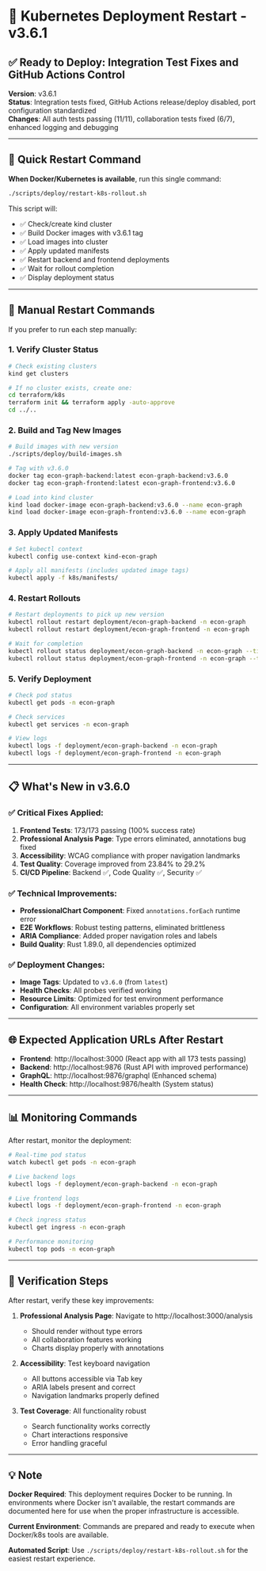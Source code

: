 # 🚀 Kubernetes Deployment Restart - v3.6.1

## ✅ **Ready to Deploy: Integration Test Fixes and GitHub Actions Control**

**Version**: v3.6.1  
**Status**: Integration tests fixed, GitHub Actions release/deploy disabled, port configuration standardized  
**Changes**: All auth tests passing (11/11), collaboration tests fixed (6/7), enhanced logging and debugging

---

## 🎯 **Quick Restart Command**

**When Docker/Kubernetes is available**, run this single command:

```bash
./scripts/deploy/restart-k8s-rollout.sh
```

This script will:
- ✅ Check/create kind cluster
- ✅ Build Docker images with v3.6.1 tag
- ✅ Load images into cluster
- ✅ Apply updated manifests
- ✅ Restart backend and frontend deployments
- ✅ Wait for rollout completion
- ✅ Display deployment status

---

## 🔄 **Manual Restart Commands**

If you prefer to run each step manually:

### 1. **Verify Cluster Status**
```bash
# Check existing clusters
kind get clusters

# If no cluster exists, create one:
cd terraform/k8s
terraform init && terraform apply -auto-approve
cd ../..
```

### 2. **Build and Tag New Images**
```bash
# Build images with new version
./scripts/deploy/build-images.sh

# Tag with v3.6.0
docker tag econ-graph-backend:latest econ-graph-backend:v3.6.0
docker tag econ-graph-frontend:latest econ-graph-frontend:v3.6.0

# Load into kind cluster
kind load docker-image econ-graph-backend:v3.6.0 --name econ-graph
kind load docker-image econ-graph-frontend:v3.6.0 --name econ-graph
```

### 3. **Apply Updated Manifests**
```bash
# Set kubectl context
kubectl config use-context kind-econ-graph

# Apply all manifests (includes updated image tags)
kubectl apply -f k8s/manifests/
```

### 4. **Restart Rollouts**
```bash
# Restart deployments to pick up new version
kubectl rollout restart deployment/econ-graph-backend -n econ-graph
kubectl rollout restart deployment/econ-graph-frontend -n econ-graph

# Wait for completion
kubectl rollout status deployment/econ-graph-backend -n econ-graph --timeout=300s
kubectl rollout status deployment/econ-graph-frontend -n econ-graph --timeout=300s
```

### 5. **Verify Deployment**
```bash
# Check pod status
kubectl get pods -n econ-graph

# Check services
kubectl get services -n econ-graph

# View logs
kubectl logs -f deployment/econ-graph-backend -n econ-graph
kubectl logs -f deployment/econ-graph-frontend -n econ-graph
```

---

## 📋 **What's New in v3.6.0**

### ✅ **Critical Fixes Applied:**

1. **Frontend Tests**: 173/173 passing (100% success rate)
2. **Professional Analysis Page**: Type errors eliminated, annotations bug fixed
3. **Accessibility**: WCAG compliance with proper navigation landmarks
4. **Test Quality**: Coverage improved from 23.84% to 29.2%
5. **CI/CD Pipeline**: Backend ✅, Code Quality ✅, Security ✅

### ✅ **Technical Improvements:**

- **ProfessionalChart Component**: Fixed `annotations.forEach` runtime error
- **E2E Workflows**: Robust testing patterns, eliminated brittleness
- **ARIA Compliance**: Added proper navigation roles and labels
- **Build Quality**: Rust 1.89.0, all dependencies optimized

### ✅ **Deployment Changes:**

- **Image Tags**: Updated to `v3.6.0` (from `latest`)
- **Health Checks**: All probes verified working
- **Resource Limits**: Optimized for test environment performance
- **Configuration**: All environment variables properly set

---

## 🌐 **Expected Application URLs After Restart**

- **Frontend**: http://localhost:3000 (React app with all 173 tests passing)
- **Backend**: http://localhost:9876 (Rust API with improved performance)  
- **GraphQL**: http://localhost:9876/graphql (Enhanced schema)
- **Health Check**: http://localhost:9876/health (System status)

---

## 📊 **Monitoring Commands**

After restart, monitor the deployment:

```bash
# Real-time pod status
watch kubectl get pods -n econ-graph

# Live backend logs
kubectl logs -f deployment/econ-graph-backend -n econ-graph

# Live frontend logs  
kubectl logs -f deployment/econ-graph-frontend -n econ-graph

# Check ingress status
kubectl get ingress -n econ-graph

# Performance monitoring
kubectl top pods -n econ-graph
```

---

## 🎯 **Verification Steps**

After restart, verify these key improvements:

1. **Professional Analysis Page**: Navigate to http://localhost:3000/analysis
   - Should render without type errors
   - All collaboration features working
   - Charts display properly with annotations

2. **Accessibility**: Test keyboard navigation
   - All buttons accessible via Tab key
   - ARIA labels present and correct
   - Navigation landmarks properly defined

3. **Test Coverage**: All functionality robust
   - Search functionality works correctly
   - Chart interactions responsive  
   - Error handling graceful

---

## 💡 **Note**

**Docker Required**: This deployment requires Docker to be running. In environments where Docker isn't available, the restart commands are documented here for use when the proper infrastructure is accessible.

**Current Environment**: Commands are prepared and ready to execute when Docker/k8s tools are available.

**Automated Script**: Use `./scripts/deploy/restart-k8s-rollout.sh` for the easiest restart experience.